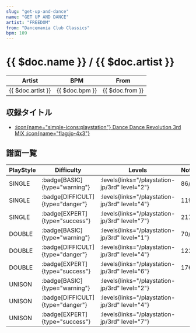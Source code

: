 ```yaml
---
slug: "get-up-and-dance"
name: "GET UP AND DANCE"
artist: "FREEDOM"
from: "Dancemania Club Classics"
bpm: 109
---
```


# {{ $doc.name }} / {{ $doc.artist }}

|Artist|BPM|From|
|------|---|----|
|{{ $doc.artist }}|{{ $doc.bpm }}|{{ $doc.from }}|

## 収録タイトル

- [:icon{name="simple-icons:playstation"} Dance Dance Revolution 3rd MIX :icon{name="flag:jp-4x3"}](/playstation-jp/3rd)

## 譜面一覧

|PlayStyle|Difficulty|Levels|Notes|Movie|
|---------|----------|------|-----|-----|
|SINGLE| :badge[BASIC]{type="warning"}| :levels{links="/playstation-jp/3rd" level="2"}|86/0||
|SINGLE| :badge[DIFFICULT]{type="danger"}| :levels{links="/playstation-jp/3rd" level="4"}|119/0||
|SINGLE| :badge[EXPERT]{type="success"}| :levels{links="/playstation-jp/3rd" level="7"}|217/0||
|DOUBLE| :badge[BASIC]{type="warning"}| :levels{links="/playstation-jp/3rd" level="1"}|70/0||
|DOUBLE| :badge[DIFFICULT]{type="danger"}| :levels{links="/playstation-jp/3rd" level="4"}|123/0||
|DOUBLE| :badge[EXPERT]{type="success"}| :levels{links="/playstation-jp/3rd" level="6"}|176/0||
|UNISON| :badge[BASIC]{type="warning"}| :levels{links="/playstation-jp/3rd" level="2"}|||
|UNISON| :badge[DIFFICULT]{type="danger"}| :levels{links="/playstation-jp/3rd" level="4"}|||
|UNISON| :badge[EXPERT]{type="success"}| :levels{links="/playstation-jp/3rd" level="7"}|||
